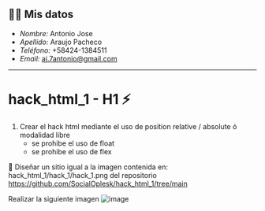 ## 🧑‍💼 Mis datos
- *Nombre:* Antonio Jose
- *Apellido:* Araujo Pacheco
- *Teléfono:* ‪+58424-1384511
- *Email:* aj.7antonio@gmail.com
  
<hr>

# hack_html_1 - H1 ⚡
 1. Crear el hack html mediante el uso de position relative / absolute ó modalidad libre
    - se prohibe el uso de float
    - se prohibe el uso de flex

🔔 Diseñar un sitio igual a la imagen contenida en: hack_html_1/hack_1/hack_1.png del repositorio https://github.com/SocialOplesk/hack_html_1/tree/main

Realizar la siguiente imagen
![image](https://github.com/user-attachments/assets/895b752e-769e-4b64-b154-0e582b061286)
